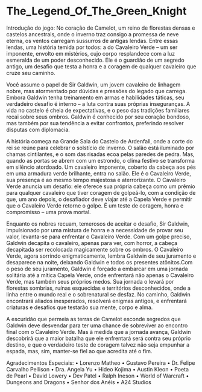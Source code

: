 # The_Legend_Of_The_Green_Knight

Introdução do jogo:
No coração de Camelot, um reino de florestas densas e castelos ancestrais, onde o inverno traz consigo a promessa de neve eterna, os ventos carregam sussurros de antigas lendas. Entre essas lendas, uma história temida por todos: a do Cavaleiro Verde – um ser imponente, envolto em mistérios, cujo corpo resplandece com a luz esmeralda de um poder desconhecido. Ele é o guardião de um segredo antigo, um desafio que testa a honra e a coragem de qualquer cavaleiro que cruze seu caminho.

Você assume o papel de Sir Galdwin, um jovem cavaleiro de linhagem nobre, mas atormentado por dúvidas e pressões do legado que carrega. Embora Galdwin tenha treinamento em armas e habilidades táticas, seu verdadeiro desafio é interno – a luta contra suas próprias inseguranças. A vida no castelo é cheia de expectativas, e o peso das tradições familiares recai sobre seus ombros. Galdwin é conhecido por seu coração bondoso, mas também por sua tendência a evitar confrontos, preferindo resolver disputas com diplomacia.

A história começa na Grande Sala do Castelo de Ardenfall, onde a corte do rei se reúne para celebrar o solstício de inverno. O salão está iluminado por chamas cintilantes, e o som das risadas ecoa pelas paredes de pedra. Mas, quando as portas se abrem com um estrondo, o clima festivo se transforma em silêncio atordoado. Um cavaleiro imponente, coberto da cabeça aos pés em uma armadura verde brilhante, entra no salão. Ele é o Cavaleiro Verde, sua presença é ao mesmo tempo majestosa e aterrorizante. O Cavaleiro Verde anuncia um desafio: ele oferece sua própria cabeça como um prêmio para qualquer cavaleiro que tiver coragem de golpeá-lo, com a condição de que, um ano depois, o desafiador deve viajar até a Capela Verde e permitir que o Cavaleiro Verde retorne o golpe. É um teste de coragem, honra e compromisso – uma prova mortal.

 Enquanto os nobres recuam, temerosos de aceitar o desafio, Sir Galdwin, impulsionado por uma mistura de honra e a necessidade de provar seu valor, levanta-se para enfrentar o Cavaleiro Verde. Com um golpe preciso, Galdwin decapita o cavaleiro, apenas para ver, com horror, a cabeça decapitada ser recolocada magicamente sobre os ombros. O Cavaleiro Verde, agora sorrindo enigmaticamente, lembra Galdwin de seu juramento e desaparece na noite, deixando Galdwin e todos os presentes atônitos.Com o peso de seu juramento, Galdwin é forçado a embarcar em uma jornada solitária até a mítica Capela Verde, onde enfrentará não apenas o Cavaleiro Verde, mas também seus próprios medos. Sua jornada o levará por florestas sombrias, ruínas esquecidas e territórios desconhecidos, onde a linha entre o mundo real e o sobrenatural se desfaz. No caminho, Galdwin encontrará aliados inesperados, resolverá enigmas antigos, e enfrentará criaturas e desafios que testarão sua mente, corpo e alma.

A escuridão que permeia as terras de Camelot esconde segredos que Galdwin deve desvendar para ter uma chance de sobreviver ao encontro final com o Cavaleiro Verde. Mas à medida que a jornada avança, Galdwin descobrirá que a maior batalha que ele enfrentará será contra seu próprio destino, e que o verdadeiro teste de coragem talvez não seja empunhar a espada, mas, sim, manter-se fiel ao que acredita até o fim.

Agradecimentos Especiais:
• Lorenzo Matheo
• Gustavo Pereira
• Dr. Felipe Carvalho Pellison
• Dra. Angela Yu
• Hideo Kojima
• Austin Kleon
• Poeta de Pearl
• David Lowery
• Dev Patel
• Ralph Ineson
• World of Warcraft
• Dungeons and Dragons
• Senhor dos Anéis
• A24 Studios
